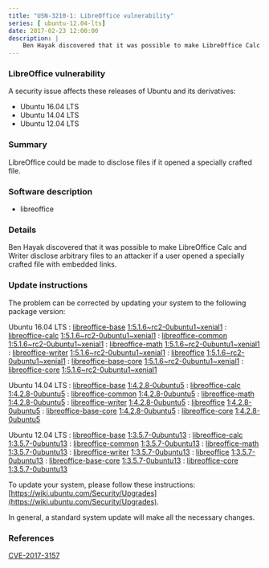 ```yaml
---
title: "USN-3210-1: LibreOffice vulnerability"
series: [ ubuntu-12.04-lts]
date: 2017-02-23 12:00:00
description: |
    Ben Hayak discovered that it was possible to make LibreOffice Calc and Writer disclose arbitrary files to an attacker if a user opened a specially crafted file with embedded links. 
--- 
```

 
 


### LibreOffice vulnerability

A security issue affects these releases of Ubuntu and its derivatives:

* Ubuntu 16.04 LTS
* Ubuntu 14.04 LTS
* Ubuntu 12.04 LTS

### Summary

LibreOffice could be made to disclose files if it opened a specially crafted file.

### Software description

* libreoffice 

### Details

Ben Hayak discovered that it was possible to make LibreOffice Calc and Writer disclose arbitrary files to an attacker if a user opened a specially crafted file with embedded links. 

### Update instructions

The problem can be corrected by updating your system to the following package version:

Ubuntu 16.04 LTS
 : [libreoffice-base](https://launchpad.net/ubuntu/+source/libreoffice) <span> [1:5.1.6~rc2-0ubuntu1~xenial1](https://launchpad.net/ubuntu/+source/libreoffice/1:5.1.6~rc2-0ubuntu1~xenial1) </span> 
 : [libreoffice-calc](https://launchpad.net/ubuntu/+source/libreoffice) <span> [1:5.1.6~rc2-0ubuntu1~xenial1](https://launchpad.net/ubuntu/+source/libreoffice/1:5.1.6~rc2-0ubuntu1~xenial1) </span> 
 : [libreoffice-common](https://launchpad.net/ubuntu/+source/libreoffice) <span> [1:5.1.6~rc2-0ubuntu1~xenial1](https://launchpad.net/ubuntu/+source/libreoffice/1:5.1.6~rc2-0ubuntu1~xenial1) </span> 
 : [libreoffice-math](https://launchpad.net/ubuntu/+source/libreoffice) <span> [1:5.1.6~rc2-0ubuntu1~xenial1](https://launchpad.net/ubuntu/+source/libreoffice/1:5.1.6~rc2-0ubuntu1~xenial1) </span> 
 : [libreoffice-writer](https://launchpad.net/ubuntu/+source/libreoffice) <span> [1:5.1.6~rc2-0ubuntu1~xenial1](https://launchpad.net/ubuntu/+source/libreoffice/1:5.1.6~rc2-0ubuntu1~xenial1) </span> 
 : [libreoffice](https://launchpad.net/ubuntu/+source/libreoffice) <span> [1:5.1.6~rc2-0ubuntu1~xenial1](https://launchpad.net/ubuntu/+source/libreoffice/1:5.1.6~rc2-0ubuntu1~xenial1) </span> 
 : [libreoffice-base-core](https://launchpad.net/ubuntu/+source/libreoffice) <span> [1:5.1.6~rc2-0ubuntu1~xenial1](https://launchpad.net/ubuntu/+source/libreoffice/1:5.1.6~rc2-0ubuntu1~xenial1) </span> 
 : [libreoffice-core](https://launchpad.net/ubuntu/+source/libreoffice) <span> [1:5.1.6~rc2-0ubuntu1~xenial1](https://launchpad.net/ubuntu/+source/libreoffice/1:5.1.6~rc2-0ubuntu1~xenial1) </span> 

Ubuntu 14.04 LTS
 : [libreoffice-base](https://launchpad.net/ubuntu/+source/libreoffice) <span> [1:4.2.8-0ubuntu5](https://launchpad.net/ubuntu/+source/libreoffice/1:4.2.8-0ubuntu5) </span> 
 : [libreoffice-calc](https://launchpad.net/ubuntu/+source/libreoffice) <span> [1:4.2.8-0ubuntu5](https://launchpad.net/ubuntu/+source/libreoffice/1:4.2.8-0ubuntu5) </span> 
 : [libreoffice-common](https://launchpad.net/ubuntu/+source/libreoffice) <span> [1:4.2.8-0ubuntu5](https://launchpad.net/ubuntu/+source/libreoffice/1:4.2.8-0ubuntu5) </span> 
 : [libreoffice-math](https://launchpad.net/ubuntu/+source/libreoffice) <span> [1:4.2.8-0ubuntu5](https://launchpad.net/ubuntu/+source/libreoffice/1:4.2.8-0ubuntu5) </span> 
 : [libreoffice-writer](https://launchpad.net/ubuntu/+source/libreoffice) <span> [1:4.2.8-0ubuntu5](https://launchpad.net/ubuntu/+source/libreoffice/1:4.2.8-0ubuntu5) </span> 
 : [libreoffice](https://launchpad.net/ubuntu/+source/libreoffice) <span> [1:4.2.8-0ubuntu5](https://launchpad.net/ubuntu/+source/libreoffice/1:4.2.8-0ubuntu5) </span> 
 : [libreoffice-base-core](https://launchpad.net/ubuntu/+source/libreoffice) <span> [1:4.2.8-0ubuntu5](https://launchpad.net/ubuntu/+source/libreoffice/1:4.2.8-0ubuntu5) </span> 
 : [libreoffice-core](https://launchpad.net/ubuntu/+source/libreoffice) <span> [1:4.2.8-0ubuntu5](https://launchpad.net/ubuntu/+source/libreoffice/1:4.2.8-0ubuntu5) </span> 

Ubuntu 12.04 LTS
 : [libreoffice-base](https://launchpad.net/ubuntu/+source/libreoffice) <span> [1:3.5.7-0ubuntu13](https://launchpad.net/ubuntu/+source/libreoffice/1:3.5.7-0ubuntu13) </span> 
 : [libreoffice-calc](https://launchpad.net/ubuntu/+source/libreoffice) <span> [1:3.5.7-0ubuntu13](https://launchpad.net/ubuntu/+source/libreoffice/1:3.5.7-0ubuntu13) </span> 
 : [libreoffice-common](https://launchpad.net/ubuntu/+source/libreoffice) <span> [1:3.5.7-0ubuntu13](https://launchpad.net/ubuntu/+source/libreoffice/1:3.5.7-0ubuntu13) </span> 
 : [libreoffice-math](https://launchpad.net/ubuntu/+source/libreoffice) <span> [1:3.5.7-0ubuntu13](https://launchpad.net/ubuntu/+source/libreoffice/1:3.5.7-0ubuntu13) </span> 
 : [libreoffice-writer](https://launchpad.net/ubuntu/+source/libreoffice) <span> [1:3.5.7-0ubuntu13](https://launchpad.net/ubuntu/+source/libreoffice/1:3.5.7-0ubuntu13) </span> 
 : [libreoffice](https://launchpad.net/ubuntu/+source/libreoffice) <span> [1:3.5.7-0ubuntu13](https://launchpad.net/ubuntu/+source/libreoffice/1:3.5.7-0ubuntu13) </span> 
 : [libreoffice-base-core](https://launchpad.net/ubuntu/+source/libreoffice) <span> [1:3.5.7-0ubuntu13](https://launchpad.net/ubuntu/+source/libreoffice/1:3.5.7-0ubuntu13) </span> 
 : [libreoffice-core](https://launchpad.net/ubuntu/+source/libreoffice) <span> [1:3.5.7-0ubuntu13](https://launchpad.net/ubuntu/+source/libreoffice/1:3.5.7-0ubuntu13) </span> 

To update your system, please follow these instructions: [https://wiki.ubuntu.com/Security/Upgrades](https://wiki.ubuntu.com/Security/Upgrades).

In general, a standard system update will make all the necessary changes. 

### References

 
 [CVE-2017-3157](http://people.ubuntu.com/~ubuntu-security/cve/CVE-2017-3157)
 

